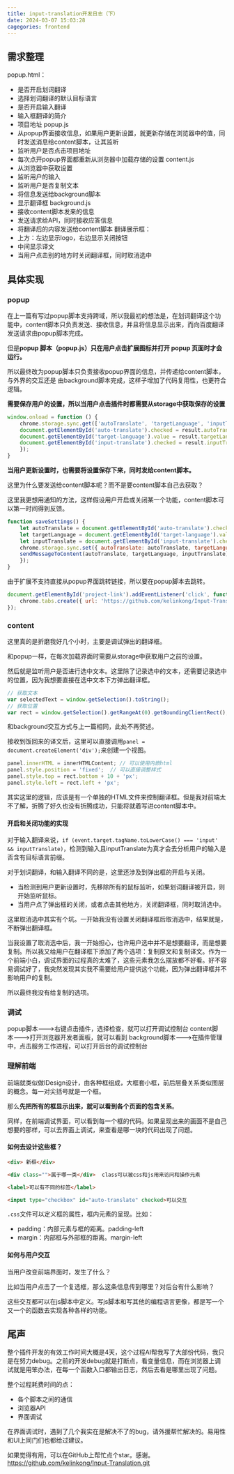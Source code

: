 ```yaml
---
title: input-translation开发日志（下）
date: 2024-03-07 15:03:28
cagegories: frontend
---
```

## 需求整理
popup.html：
- 是否开启划词翻译
- 选择划词翻译的默认目标语言
- 是否开启输入翻译
- 输入框翻译的简介
- 项目地址
popup.js
- 从popup界面接收信息，如果用户更新设置，就更新存储在浏览器中的值，同时发送消息给content脚本，让其监听
- 监听用户是否点击项目地址
- 每次点开popup界面都重新从浏览器中加载存储的设置
content.js
- 从浏览器中获取设置
- 监听用户的输入
- 监听用户是否复制文本
- 将信息发送给background脚本
- 显示翻译框
background.js
- 接收content脚本发来的信息
- 发送请求给API，同时接收应答信息
- 将翻译后的内容发送给content脚本
翻译展示框：
- 上方：左边显示logo，右边显示关闭按钮
- 中间显示译文
- 当用户点击别的地方时关闭翻译框，同时取消选中
## 具体实现

### popup

在上一篇有写过popup脚本支持跨域，所以我最初的想法是，在划词翻译这个功能中，content脚本只负责发送、接收信息，并且将信息显示出来，而向百度翻译发送请求由popup脚本完成。

但是**popup 脚本（popup.js）只在用户点击扩展图标并打开 popup 页面时才会运行。**

所以最终改为popup脚本只负责接收popup界面的信息，并传递给content脚本，与外界的交互还是
由background脚本完成，这样子增加了代码复用性，也更符合逻辑。

**需要保存用户的设置，所以当用户点击插件时都需要从storage中获取保存的设置**

```js
window.onload = function () {
	chrome.storage.sync.get(['autoTranslate', 'targetLanguage', 'inputTranslate'], function (result) {
	document.getElementById('auto-translate').checked = result.autoTranslate;
	document.getElementById('target-language').value = result.targetLanguage;
	document.getElementById('input-translate').checked = result.inputTranslate;
	});
}
```

**当用户更新设置时，也需要将设置保存下来，同时发给content脚本。**

这里为什么要发送给content脚本呢？而不是要content脚本自己去获取？

这里我更想用通知的方法，这样假设用户开启或关闭某一个功能，content脚本可以第一时间得到反馈。

```js
function saveSettings() {
	let autoTranslate = document.getElementById('auto-translate').checked;
	let targetLanguage = document.getElementById('target-language').value;
	let inputTranslate = document.getElementById('input-translate').checked;
	chrome.storage.sync.set({ autoTranslate: autoTranslate, targetLanguage: targetLanguage, inputTranslate: inputTranslate }, function () {
	sendMessageToContent(autoTranslate, targetLanguage, inputTranslate);
	});
}
```

由于扩展不支持直接从popup界面跳转链接，所以要在popup脚本去跳转。

```js
document.getElementById('project-link').addEventListener('click', function () {
	chrome.tabs.create({ url: 'https://github.com/kelinkong/Input-Translation.git' });
});
```

### content

这里真的是折磨我好几个小时，主要是调试弹出的翻译框。

和popup一样，在每次加载界面时需要从storage中获取用户之前的设置。

然后就是监听用户是否进行选中文本。这里除了记录选中的文本，还需要记录选中的位置，因为我想要直接在选中文本下方弹出翻译框。

```js
// 获取文本
var selectedText = window.getSelection().toString();
// 获取位置
var rect = window.getSelection().getRangeAt(0).getBoundingClientRect();
```

和background交互方式与上一篇相同，此处不再赘述。

接收到饭回来的译文后，这里可以直接调用`panel = document.createElement('div');`来创建一个视图。

```js
panel.innerHTML = innerHTMLContent; // 可以使用内嵌html
panel.style.position = 'fixed';  // 可以直接调整样式
panel.style.top = rect.bottom + 10 + 'px';
panel.style.left = rect.left + 'px';
```

其实这里的逻辑，应该是有一个单独的HTML文件来控制翻译框。但是我对前端太不了解，折腾了好久也没有折腾成功，只能将就着写进content脚本中。

#### 开启和关闭功能的实现

对于输入翻译来说，`if (event.target.tagName.toLowerCase() === 'input' && inputTranslate)`，检测到输入且inputTranslate为真才会去分析用户的输入是否含有目标语言前缀。

对于划词翻译，和输入翻译不同的是，这里还涉及到弹出框的开启与关闭。
- 当检测到用户更新设置时，先移除所有的鼠标监听，如果划词翻译被开启，则开始监听鼠标。
- 当用户点了弹出框的关闭，或者点击其他地方，关闭翻译框，同时取消选中。

这里取消选中其实有个坑。一开始我没有设置关闭翻译框后取消选中，结果就是，不断弹出翻译框。

当我设置了取消选中后，我一开始担心，也许用户选中并不是想要翻译，而是想要复制。所以我又给用户在翻译框下添加了两个选项：复制原文和复制译文。作为一个前端小白，调试界面的过程真的太难了，这些元素我怎么摆放都不好看。好不容易调试好了，我突然发现其实我不需要给用户提供这个功能，因为弹出翻译框并不影响用户的复制。

所以最终我没有给复制的选项。

### 调试

popup脚本--->右键点击插件，选择检查，就可以打开调试控制台
content脚本--->打开浏览器开发者面板，就可以看到
background脚本--->在插件管理中，点击服务工作进程，可以打开后台的调试控制台

### 理解前端

前端就类似做IDesign设计，由各种框组成，大框套小框，前后层叠关系类似图层的概念。每一对尖括号就是一个框。

那么**先把所有的框显示出来，就可以看到各个页面的包含关系**。

同样，在前端调试界面，可以看到每一个框的代码。如果呈现出来的画面不是自己想要的那样，可以去界面上调试，来查看是哪一块的代码出现了问题。

#### 如何去设计这些框？

```html
<div> 新框</div>

<div class="">属于哪一类</div>  class可以被css和js用来访问和操作元素

<label>可以有不同的标签</label>

<input type="checkbox" id="auto-translate" checked>可以交互
```

`.css`文件可以定义框的属性，框内元素的呈现。比如：
- padding：内部元素与框的距离。padding-left
- margin：内部框与外部框的距离。margin-left
#### 如何与用户交互

当用户改变前端界面时，发生了什么？

比如当用户点击了一个复选框，那么这条信息传到哪里？对后台有什么影响？

这些交互都可以在js脚本中定义。写js脚本和写其他的编程语言更像，都是写一个又一个的函数去实现各种各样的功能。

## 尾声

整个插件开发的有效工作时间大概是4天，这个过程AI帮我写了大部份代码，我只是在努力debug。之前的开发debug就是打断点，看变量信息，而在浏览器上调试就是用笨办法，在每一个函数入口都输出日志，然后去看是哪里出现了问题。

整个过程耗费时间的点：
- 各个脚本之间的通信
- 浏览器API
- 界面调试

在界面调试时，遇到了几个我实在是解决不了的bug，请外援帮忙解决的。易用性和UI上同门们也都给过建议。

如果觉得有用，可以在GitHub上帮忙点个star。感谢。https://github.com/kelinkong/Input-Translation.git
